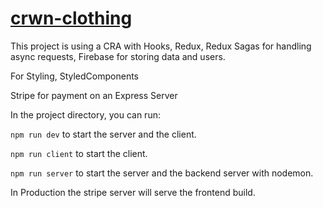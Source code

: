 # [crwn-clothing](https://sfn-live.herokuapp.com/)

This project is using a CRA with Hooks, Redux, Redux Sagas for handling async requests, Firebase for storing data and users.

For Styling, StyledComponents

Stripe for payment on an Express Server


In the project directory, you can run:

`npm run dev` to start the server and the client.

`npm run client` to start the client.

`npm run server` to start the server and the backend server with nodemon.

 In Production the stripe server will serve the frontend build.


